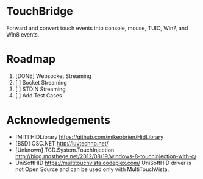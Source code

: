 # TouchBridge
Forward and convert touch events into console, mouse, TUIO, Win7, and Win8 events.

# Roadmap
1. [DONE] Websocket Streaming 
2. [ ] Socket Streaming
3. [ ] STDIN Streaming
4. [ ] Add Test Cases

# Acknowledgements
- [MIT] HIDLibrary https://github.com/mikeobrien/HidLibrary
- [BSD] OSC.NET http://luvtechno.net/
- [Unknown] TCD.System.TouchInjection http://blog.mosthege.net/2012/08/19/windows-8-touchinjection-with-c/
- UniSoftHID https://multitouchvista.codeplex.com/ UniSoftHID driver is not Open Source and can be used only with MultiTouchVista.
